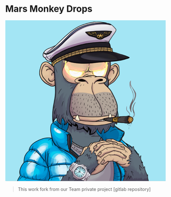 # Mars Monkey Drops

![ Mars Monkey Drops](logo.png)

> This work fork from our Team private project [gitlab repository]